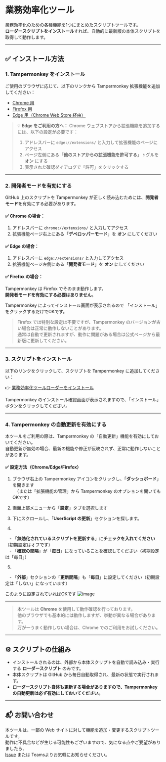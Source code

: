 # 業務効率化ツール

業務効率化のための各種機能を1つにまとめたスクリプトツールです。  
**ローダースクリプトをインストール**すれば、自動的に最新版の本体スクリプトを取得して動作します。

---

## ✅ インストール方法

### 1. Tampermonkey をインストール

ご使用のブラウザに応じて、以下のリンクから Tampermonkey 拡張機能を追加してください：

- [Chrome 用](https://chrome.google.com/webstore/detail/dhdgffkkebhmkfjojejmpbldmpobfkfo)
- [Firefox 用](https://addons.mozilla.org/ja/firefox/addon/tampermonkey/)
- [Edge 用（Chrome Web Store 経由）](https://chrome.google.com/webstore/detail/dhdgffkkebhmkfjojejmpbldmpobfkfo)

> 💡 **Edge をご利用の方へ：**
> Chrome ウェブストアから拡張機能を追加するには、以下の設定が必要です：
>
> 1. アドレスバーに `edge://extensions/` と入力して拡張機能のページにアクセス
> 2. ページ左側にある「**他のストアからの拡張機能を許可する**」トグルを **オン** にする
> 3. 表示された確認ダイアログで「許可」をクリックする

---

### 2. 開発者モードを有効にする

GitHub 上のスクリプトを Tampermonkey が正しく読み込むためには、**開発者モード**を有効にする必要があります。

#### ✅ Chrome の場合：

1. アドレスバーに `chrome://extensions/` と入力してアクセス
2. 拡張機能ページ右上にある「**デベロッパーモード**」を **オン** にしてください

#### ✅ Edge の場合：

1. アドレスバーに `edge://extensions/` と入力してアクセス
2. 拡張機能ページ左側にある「**開発者モード**」を **オン** にしてください

#### ✅ Firefox の場合：

Tampermonkey は Firefox でそのまま動作します。  
**開発者モードを有効にする必要はありません**。

Tampermonkey によってインストール画面が表示されるので
「インストール」をクリックするだけでOKです。

> Firefox では特別な設定は不要ですが、Tampermonkey のバージョンが古い場合は正常に動作しないことがあります。  
> 通常は自動で更新されますが、動作に問題がある場合は公式ページから最新版に更新してください。

---

### 3. スクリプトをインストール

以下のリンクをクリックして、スクリプトを Tampermonkey に追加してください：

👉 [業務効率化ツールローダーをインストール](https://raw.githubusercontent.com/NEL227/work-toolkit/main/script/業務効率化ツールローダー.user.js)

Tampermonkey のインストール確認画面が表示されますので、「インストール」ボタンをクリックしてください。

---

### 4. Tampermonkey の自動更新を有効にする

本ツールをご利用の際は、Tampermonkey の「自動更新」機能を有効にしておいてください。  
自動更新が無効の場合、最新の機能や修正が反映されず、正常に動作しないことがあります。

#### ✅ 設定方法（Chrome/Edge/Firefox）

1. ブラウザ右上の Tampermonkey アイコンをクリックし、「**ダッシュボード**」を開きます  
　（または「拡張機能の管理」から Tampermonkey のオプションを開いてもOKです）

2. 画面上部メニューから「**設定**」タブを選択します

3. 下にスクロールし、「**UserScript の更新**」セクションを探します。

4.  
　- 「**無効化されているスクリプトを更新する**」に**チェックを入れてください**（初期設定はオフです）  
　- 「**確認の間隔**」が「**毎日**」になっていることを確認してください（初期設定は「毎日」）

5.  
　- 「**外部**」セクションの「**更新間隔**」も「**毎日**」に設定してください（初期設定は「しない」になっています）

このように設定されていればOKです
![image](https://github.com/user-attachments/assets/33cd80ab-d311-4a77-ae87-a0f5c01d7d90)

---

> 本ツールは **Chrome** を使用して動作確認を行っております。  
> 他のブラウザでも基本的には動作しますが、挙動が異なる場合があります。  
> 万が一うまく動作しない場合は、Chrome でのご利用をお試しください。

---

## ⚙️ スクリプトの仕組み

- インストールされるのは、外部から本体スクリプトを自動で読み込み・実行する **ローダースクリプト** のみです。
- 本体スクリプトは GitHub から毎日自動取得され、最新の状態で実行されます。
- **ローダースクリプト自体も更新する場合がありますので、Tampermonkey の自動更新は必ず有効にしておいてください。**

---

## 📬 お問い合わせ

本ツールは、一部の Web サイトに対して機能を追加・変更するスクリプトツールです。  
動作に不具合などが生じる可能性もございますので、気になる点やご要望がありましたら、  
[Issue](https://github.com/NEL227/work-toolkit/issues) または Teamsよりお気軽にお知らせください。
